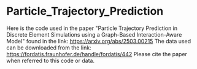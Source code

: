# Particle_Trajectory_Prediction

Here is the code used in the paper "Particle Trajectory Prediction in Discrete Element Simulations using a Graph-Based Interaction-Aware Model" found in the link: https://arxiv.org/abs/2503.00215
The data used can be downloaded from the link: https://fordatis.fraunhofer.de/handle/fordatis/442
Please cite the paper when referred to this code or data.

